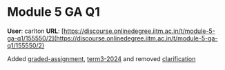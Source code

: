 # Module 5 GA Q1

**User**: carlton
**URL**: [https://discourse.onlinedegree.iitm.ac.in/t/module-5-ga-q1/155550/2](https://discourse.onlinedegree.iitm.ac.in/t/module-5-ga-q1/155550/2)

Added [graded-assignment](/tag/graded-assignment), [term3-2024](/tag/term3-2024) and removed [clarification](/tag/clarification)
